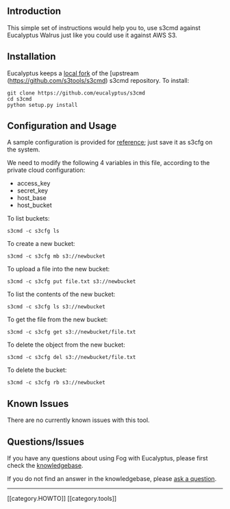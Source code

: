## Introduction

This simple set of instructions would help you to, use s3cmd against Eucalyptus Walrus just like you could use it against AWS S3.

## Installation

Eucalyptus keeps a [local fork](https://github.com/eucalyptus/s3cmd) of the [upstream (https://github.com/s3tools/s3cmd) s3cmd repository.  To install:

```
git clone https://github.com/eucalyptus/s3cmd
cd s3cmd
python setup.py install
```

## Configuration and Usage

A sample configuration is provided for [reference](https://gist.github.com/jeevanullas/5114186/raw/dcda873adb8c76f9d8ffcad370e3f1761b67daec/gistfile1.txt); just save it as s3cfg on the system.

We need to modify the following 4 variables in this file, according to the private cloud configuration:

* access_key 
* secret_key 
* host_base 
* host_bucket

To list buckets:

```
s3cmd -c s3cfg ls
```

To create a new bucket:

```
s3cmd -c s3cfg mb s3://newbucket
```

To upload a file into the new bucket:

```
s3cmd -c s3cfg put file.txt s3://newbucket
```

To list the contents of the new bucket:

```
s3cmd -c s3cfg ls s3://newbucket
```

To get the file from the new bucket:

```
s3cmd -c s3cfg get s3://newbucket/file.txt
```

To delete the object from the new bucket:

```
s3cmd -c s3cfg del s3://newbucket/file.txt
```

To delete the bucket:

```
s3cmd -c s3cfg rb s3://newbucket
```

## Known Issues

There are no currently known issues with this tool.

## Questions/Issues

If you have any questions about using Fog with Eucalyptus, please first check the [knowledgebase](https://engage.eucalyptus.com/customer/portal/articles/search?q=s3cmd).  

If you do not find an answer in the knowledgebase, please [ask a question](https://engage.eucalyptus.com/customer/portal/questions/new?q=s3cmd).

*****
[[category.HOWTO]]
[[category.tools]]